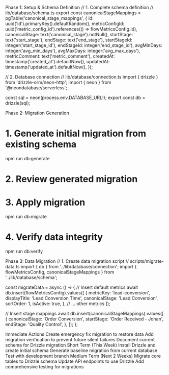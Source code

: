 
Phase 1: Setup & Schema Definition
// 1. Complete schema definition
// lib/database/schema.ts
export const canonicalStageMappings = pgTable('canonical_stage_mappings', {
  id: uuid('id').primaryKey().defaultRandom(),
  metricConfigId: uuid('metric_config_id').references(() => flowMetricsConfig.id),
  canonicalStage: text('canonical_stage').notNull(),
  startStage: text('start_stage'),
  endStage: text('end_stage'),
  startStageId: integer('start_stage_id'),
  endStageId: integer('end_stage_id'),
  avgMinDays: integer('avg_min_days'),
  avgMaxDays: integer('avg_max_days'),
  metricComment: text('metric_comment'),
  createdAt: timestamp('created_at').defaultNow(),
  updatedAt: timestamp('updated_at').defaultNow(),
});

// 2. Database connection
// lib/database/connection.ts
import { drizzle } from 'drizzle-orm/neon-http';
import { neon } from '@neondatabase/serverless';

const sql = neon(process.env.DATABASE_URL!);
export const db = drizzle(sql);

Phase 2: Migration Generation
# 1. Generate initial migration from existing schema
npm run db:generate

# 2. Review generated migration
# 3. Apply migration
npm run db:migrate

# 4. Verify data integrity
npm run db:verify

Phase 3: Data Migration
// 1. Create data migration script
// scripts/migrate-data.ts
import { db } from '../lib/database/connection';
import { flowMetricsConfig, canonicalStageMappings } from '../lib/database/schema';

const migrateData = async () => {
  // Insert default metrics
  await db.insert(flowMetricsConfig).values([
    {
      metricKey: 'lead-conversion',
      displayTitle: 'Lead Conversion Time',
      canonicalStage: 'Lead Conversion',
      sortOrder: 1,
      isActive: true,
    },
    // ... other metrics
  ]);

  // Insert stage mappings
  await db.insert(canonicalStageMappings).values([
    {
      canonicalStage: 'Order Conversion',
      startStage: 'Order Received - Johan',
      endStage: 'Quality Control',
    },
  ]);
};

Immediate Actions
Create emergency fix migration to restore data
Add migration verification to prevent future silent failures
Document current schema for Drizzle migration
Short Term (This Week)
Install Drizzle and create initial schema
Generate baseline migration from current database
Test with development branch
Medium Term (Next 2 Weeks)
Migrate core tables to Drizzle schema
Update API endpoints to use Drizzle
Add comprehensive testing for migrations